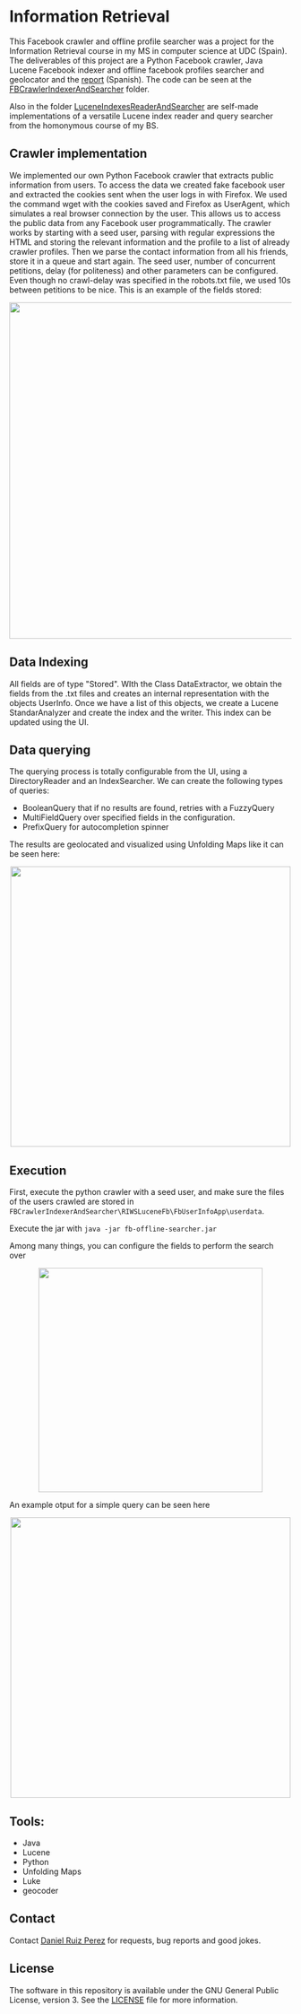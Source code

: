 Information Retrieval
============

This Facebook crawler and offline profile searcher was a project for the Information Retrieval course in my MS in computer science at UDC (Spain). The deliverables of this project are a Python Facebook crawler, Java Lucene Facebook indexer and offline facebook profiles searcher and geolocator and the [report](https://github.com/DaniRuizPerez/InformationRetrieval/blob/master/FacebookofflinesearcherReport.pdf) (Spanish). The code can be seen at the [FBCrawlerIndexerAndSearcher](https://github.com/DaniRuizPerez/InformationRetrieval/blob/master/FBCrawlerIndexerAndSearcher) folder.

Also in the folder [LuceneIndexesReaderAndSearcher](https://github.com/DaniRuizPerez/InformationRetrieval/blob/master/LuceneIndexesReaderAndSearcher) are self-made implementations of a versatile Lucene index reader and query searcher from the homonymous course of my BS.


## Crawler implementation

We implemented our own Python Facebook crawler that extracts public information from users. To access the data we created fake facebook user and extracted the cookies sent when the user logs in with Firefox. We used the command wget with the cookies saved and Firefox as UserAgent, which simulates a real browser connection by the user. This allows us to access the public data from any Facebook user programmatically.
The crawler works by starting with a seed user, parsing with regular expressions the HTML and storing the relevant information and the profile to a list of already crawler profiles. Then we parse the contact information from all his friends, store it in a queue and start again. The seed user, number of concurrent petitions, delay (for politeness) and other parameters can be configured. Even though no crawl-delay was specified in the robots.txt file, we used 10s between petitions to be nice.
This is an example of the fields stored:

<p align="center">
<img src="https://github.com/DaniRuizPerez/InformationRetrieval/blob/master/Images/example.png" width="600">
</p>


## Data Indexing

All fields are of type "Stored". WIth the Class DataExtractor, we obtain the fields from the .txt files and creates an internal representation with the objects UserInfo. Once we have a list of this objects, we create a Lucene StandarAnalyzer and create the index and the writer. This index can be updated using the UI.

## Data querying

The querying process is totally configurable from the UI, using a DirectoryReader and an IndexSearcher. We can create the following types of queries:

- BooleanQuery that if no results are found, retries with a FuzzyQuery
- MultiFieldQuery over specified fields in the configuration.
- PrefixQuery for autocompletion spinner

The results are geolocated and visualized using Unfolding Maps like it can be seen here:
<p align="center">
<img src="https://github.com/DaniRuizPerez/InformationRetrieval/blob/master/Images/map.png" width="500">
</p>



## Execution

First, execute the python crawler with a seed user, and make sure the files of the users crawled are stored in ```FBCrawlerIndexerAndSearcher\RIWSLuceneFb\FbUserInfoApp\userdata```.

Execute the jar with
```java -jar fb-offline-searcher.jar ```

Among many things, you can configure the fields to perform the search over

<p align="center">
<img src="https://github.com/DaniRuizPerez/InformationRetrieval/blob/master/Images/config.png" width="400">
</p>

An example otput for a simple query can be seen here
<p align="center">
<img src="https://github.com/DaniRuizPerez/InformationRetrieval/blob/master/Images/output.png" width="500">
</p>


## Tools:
- Java
- Lucene
- Python
- Unfolding Maps
- Luke
- geocoder


## Contact

Contact [Daniel Ruiz Perez](mailto:druiz072@fiu.edu) for requests, bug reports and good jokes.


## License

The software in this repository is available under the GNU General Public License, version 3. See the [LICENSE](https://github.com/DaniRuizPerez/InformationRetrieval/blob/master/LICENSE) file for more information.
